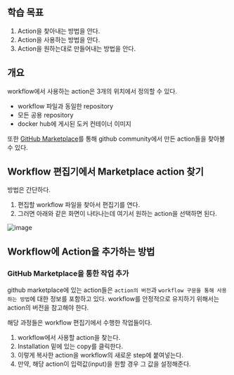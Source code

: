 ## 학습 목표

1. Action을 찾아내는 방법을 안다.
2. Action을 사용하는 방법을 안다.
3. Action을 원하는대로 만들어내는 방법을 안다.

## 개요
workflow에서 사용하는 action은 3개의 위치에서 정의할 수 있다. 

- workflow 파일과 동일한 repository
- 모든 공용 repository
- docker hub에 게시된 도커 컨테이너 이미지

또한 [GitHub Marketplace](https://github.com/marketplace?type=actions)를 통해 github community에서 만든 action들을 찾아볼 수 있다. 

## Workflow 편집기에서 Marketplace action 찾기 

방법은 간단하다.

1. 편집할 workflow 파일을 찾아서 편집기를 연다.
2. 그러면 아래와 같은 화면이 나타나는데 여기서 원하는 action을 선택하면 된다. 

![image](https://github.com/sponbob-pat/github-action-study/assets/64796257/38de015e-7baf-4f13-88b4-db74b38ca6e1)

## Workflow에 Action을 추가하는 방법 

### GitHub Marketplace을 통한 작업 추가 

github marketplace에 있는 action들은 `action의 버전`과 `workflow 구문을 통해 사용하는 방법`에 대한 정보를 포함하고 있다. 
workflow를 안정적으로 유지하기 위해서는 action의 버전을 참고해야 한다. 

해당 과정들은 workflow 편집기에서 수행한 작업들이다. 

1. workflow에서 사용할 action을 찾는다. 
2. Installation 밑에 있는 copy를 클릭한다.
3. 이렇게 복사한 action을 workflow의 새로운 step에 붙여넣는다.
4. 만약, 해당 action이 입력값(input)을 원할 경우 그 값을 설정해준다.

